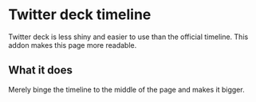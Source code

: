 # Twitter deck timeline

Twitter deck is less shiny and easier to use than the official timeline. This addon makes this page more readable.

## What it does
Merely binge the timeline to the middle of the page and makes it bigger.
